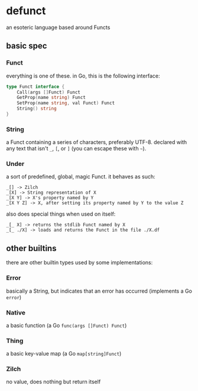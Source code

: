 # defunct
an esoteric language based around Functs

## basic spec
### Funct
everything is one of these. in Go, this is the following interface:
```go
type Funct interface {
	Call(args []Funct) Funct
	GetProp(name string) Funct
	SetProp(name string, val Funct) Funct
	String() string
}
```

### String
a Funct containing a series of characters, preferably UTF-8.
declared with any text that isn't `_`, `[`, or `]` (you can escape these with `~`).

### Under
a sort of predefined, global, magic Funct. it behaves as such:
```
_[] -> Zilch
_[X] -> String representation of X
_[X Y] -> X's property named by Y
_[X Y Z] -> X, after setting its property named by Y to the value Z
```

also does special things when used on itself:
```
_[_ X] -> returns the stdlib Funct named by X
_[_ ./X] -> loads and returns the Funct in the file ./X.df
```

## other builtins
there are other builtin types used by some implementations:

### Error
basically a String, but indicates that an error has occurred (implements a Go `error`)

### Native
a basic function (a Go `func(args []Funct) Funct`)

### Thing
a basic key-value map (a Go `map[string]Funct`)

### Zilch
no value, does nothing but return itself
